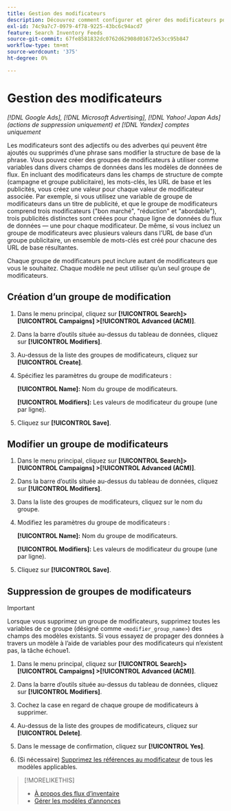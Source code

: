 ```yaml
---
title: Gestion des modificateurs
description: Découvrez comment configurer et gérer des modificateurs pour vos modèles publicitaires pour les flux de données d’inventaire.
exl-id: 74c9a7c7-0979-4f78-9225-43bc6c94acd7
feature: Search Inventory Feeds
source-git-commit: 67fe8581832dc0762d62908d01672e53cc95b847
workflow-type: tm+mt
source-wordcount: '375'
ht-degree: 0%

---
```


# Gestion des modificateurs

*[!DNL Google Ads], [!DNL Microsoft Advertising], [!DNL Yahoo! Japan Ads] (actions de suppression uniquement) et [!DNL Yandex] comptes uniquement*

Les modificateurs sont des adjectifs ou des adverbes qui peuvent être ajoutés ou supprimés d’une phrase sans modifier la structure de base de la phrase. Vous pouvez créer des groupes de modificateurs à utiliser comme variables dans divers champs de données dans les modèles de données de flux. En incluant des modificateurs dans les champs de structure de compte (campagne et groupe publicitaire), les mots-clés, les URL de base et les publicités, vous créez une valeur pour chaque valeur de modificateur associée. Par exemple, si vous utilisez une variable de groupe de modificateurs dans un titre de publicité, et que le groupe de modificateurs comprend trois modificateurs (&quot;bon marché&quot;, &quot;réduction&quot; et &quot;abordable&quot;), trois publicités distinctes sont créées pour chaque ligne de données du flux de données — une pour chaque modificateur. De même, si vous incluez un groupe de modificateurs avec plusieurs valeurs dans l’URL de base d’un groupe publicitaire, un ensemble de mots-clés est créé pour chacune des URL de base résultantes.

Chaque groupe de modificateurs peut inclure autant de modificateurs que vous le souhaitez. Chaque modèle ne peut utiliser qu’un seul groupe de modificateurs.

## Création d’un groupe de modification

1. Dans le menu principal, cliquez sur **[!UICONTROL Search]> [!UICONTROL Campaigns] >[!UICONTROL Advanced (ACM)]**.

1. Dans la barre d’outils située au-dessus du tableau de données, cliquez sur **[!UICONTROL Modifiers]**.

1. Au-dessus de la liste des groupes de modificateurs, cliquez sur **[!UICONTROL Create]**.

1. Spécifiez les paramètres du groupe de modificateurs :

   **[!UICONTROL Name]:** Nom du groupe de modificateurs.

   **[!UICONTROL Modifiers]:** Les valeurs de modificateur du groupe (une par ligne).

1. Cliquez sur **[!UICONTROL Save]**.

## Modifier un groupe de modificateurs

1. Dans le menu principal, cliquez sur **[!UICONTROL Search]> [!UICONTROL Campaigns] >[!UICONTROL Advanced (ACM)]**.

1. Dans la barre d’outils située au-dessus du tableau de données, cliquez sur **[!UICONTROL Modifiers]**.

1. Dans la liste des groupes de modificateurs, cliquez sur le nom du groupe.

1. Modifiez les paramètres du groupe de modificateurs :

   **[!UICONTROL Name]:** Nom du groupe de modificateurs.

   **[!UICONTROL Modifiers]:** Les valeurs de modificateur du groupe (une par ligne).

1. Cliquez sur **[!UICONTROL Save]**.

## Suppression de groupes de modificateurs

>[!IMPORTANT]
>
>Lorsque vous supprimez un groupe de modificateurs, supprimez toutes les variables de ce groupe (désigné comme `<modifier_group_name>`) des champs des modèles existants. Si vous essayez de propager des données à travers un modèle à l’aide de variables pour des modificateurs qui n’existent pas, la tâche échoue1.

1. Dans le menu principal, cliquez sur **[!UICONTROL Search]> [!UICONTROL Campaigns] >[!UICONTROL Advanced (ACM)]**.

1. Dans la barre d’outils située au-dessus du tableau de données, cliquez sur **[!UICONTROL Modifiers]**.

1. Cochez la case en regard de chaque groupe de modificateurs à supprimer.

1. Au-dessus de la liste des groupes de modificateurs, cliquez sur **[!UICONTROL Delete]**.

1. Dans le message de confirmation, cliquez sur **[!UICONTROL Yes]**.

1. (Si nécessaire) [Supprimez les références au modificateur](/help/search-social-commerce/campaign-management/inventory-feeds/ad-templates/ad-template-manage.md) de tous les modèles applicables.

>[!MORELIKETHIS]
>
>* [À propos des flux d’inventaire](/help/search-social-commerce/campaign-management/inventory-feeds/inventory-feeds-about.md)
>* [Gérer les modèles d’annonces](/help/search-social-commerce/campaign-management/inventory-feeds/ad-templates/ad-template-manage.md)
